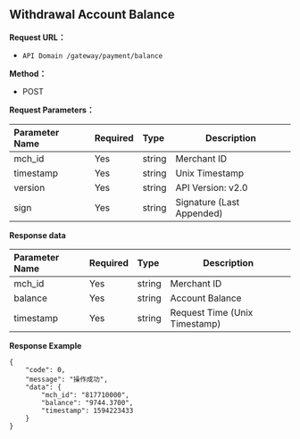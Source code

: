 ## Withdrawal Account Balance

**Request URL：**
- `API Domain /gateway/payment/balance `

**Method：**
- POST

**Request Parameters：**

|Parameter Name|Required|Type|Description|
|:----    |:---|:----- |-----   |
|mch_id |Yes  |string |Merchant ID   |
|timestamp |Yes  |string | Unix Timestamp  |
|version |Yes  |string | API Version: v2.0 |
|sign |Yes  |string | Signature (Last Appended) |


**Response data**

|Parameter Name|Required|Type|Description|
|:----    |:---|:----- |-----   |
|mch_id |Yes  |string |Merchant ID  |
|balance |Yes  |string |Account Balance |
|timestamp |Yes  |string |Request Time (Unix Timestamp) |

**Response Example**

```
{
    "code": 0,
    "message": "操作成功",
    "data": {
        "mch_id": "817710000",
        "balance": "9744.3700",
        "timestamp": 1594223433
    }
}
```
